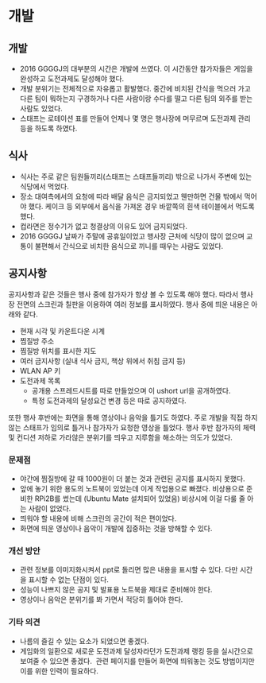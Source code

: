 # 개발

## 개발

* 2016 GGGGJ의 대부분의 시간은 개발에 쓰였다.
  이 시간동안 참가자들은 게임을 완성하고 도전과제도 달성해야 했다.
* 개발 분위기는 전체적으로 자유롭고 활발했다.
  중간에 비치된 간식을 먹으러 가고 다른 팀이 뭐하는지 구경하거나 다른 사람이랑 수다를 떨고 다른 팀의 외주를 받는 사람도 있었다.
* 스태프는 로테이션 표를 만들어 언제나 몇 명은 행사장에 머무르며 도전과제 관리 등을 하도록 하였다.

## 식사

* 식사는 주로 같은 팀원들끼리(스태프는 스태프들끼리) 밖으로 나가서 주변에 있는 식당에서 먹었다.
* 장소 대여측에서의 요청에 따라 배달 음식은 금지되었고 웬만하면 건물 밖에서 먹어야 했다.
  케이크 등 외부에서 음식을 가져온 경우 바깥쪽의 흰색 테이블에서 먹도록 했다.
* 컵라면은 정수기가 없고 청결상의 이유도 있어 금지되었다.
* 2016 GGGGJ 날짜가 주말에 공휴일이었고 행사장 근처에 식당이 많이 없으며 교통이 불편해서 간식으로 비치한 음식으로 끼니를 때우는 사람도 있었다.

## 공지사항

공지사항과 같은 것들은 행사 중에 참가자가 항상 볼 수 있도록 해야 했다.
따라서 행사장 전면의 스크린과 칠판을 이용하여 여러 정보를 표시하였다.
행사 중에 띄운 내용은 아래와 같다.

* 현재 시각 및 카운트다운 시계
* 찜질방 주소
* 찜질방 위치를 표시한 지도
* 여러 금지사항 (실내 식사 금지, 책상 위에서 취침 금지 등)
* WLAN AP 키
* 도전과제 목록
    * 공개용 스프레드시트를 따로 만들었으며 이 ushort url을 공개하였다.
    * 특정 도전과제의 달성요건 변경 등은 따로 공지하였다.

또한 행사 후반에는 화면을 통해 영상이나 음악을 틀기도 하였다.
주로 개발을 직접 하지 않는 스태프가 임의로 틀거나 참가자가 요청한 영상을 틀었다.
행사 후반 참가자의 체력 및 컨디션 저하로 가라않은 분위기를 띄우고 지루함을 해소하는 의도가 있었다.

### 문제점

* 야간에 찜질방에 갈 때 1000원이 더 붙는 것과 관련된 공지를 표시하지 못했다.
* 앞에 놓기 위한 용도의 노트북이 있었는데 이게 작업용으로 빠졌다.
  비상용으로 준비한 RPi2B를 썼는데 (Ubuntu Mate 설치되어 있었음) 비상시에 이걸 다룰 줄 아는 사람이 없었다.
* 띄워야 할 내용에 비해 스크린의 공간이 적은 편이었다.
* 화면에 띄운 영상이나 음악이 개발에 집중하는 것을 방해할 수 있다.

### 개선 방안

* 관련 정보를 이미지화시켜서 ppt로 돌리면 많은 내용을 표시할 수 있다.
  다만 시간을 표시할 수 없는 단점이 있다.
* 성능이 나쁘지 않은 공지 및 발표용 노트북을 제대로 준비해야 한다.
* 영상이나 음악은 분위기를 봐 가면서 적당히 틀어야 한다.

### 기타 의견

* 나름의 즐길 수 있는 요소가 되었으면 좋겠다.
* 게임화의 일환으로 새로운 도전과제 달성자라던가 도전과제 랭킹 등을 실시간으로 보여줄 수 있으면 좋겠다.
  관련 페이지를 만들어 화면에 띄워놓는 것도 방법이지만 이를 위한 인력이 필요하다.
